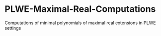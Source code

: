# PLWE-Maximal-Real-Computations
Computations of minimal polynomials of maximal real extensions in PLWE settings
